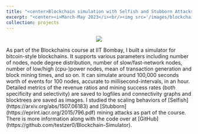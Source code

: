```yaml
---
title: "<center>Blockchain simulation with Selfish and Stubborn Attacks</center>"
excerpt: "<center><i>March-May 2023</i><br/><img src='/images/blockchain-sim.png' width='400'><br/>An extensive blockchain simulator, that can also simulate selfish and stubborn mining attacks.</center>"
collection: projects
---
```

<p align="center">
  <img src="../../images/blockchain-sim.png"/>
</p>
As part of the Blockchains course at IIT Bombay, I built a simulator for bitcoin-style blockchains. It supports various parameters including number of nodes, node degree distribution, number of slow/fast-network nodes, number of low/high (cpu-)power nodes, mean of transaction generation and block mining times, and so on. It can simulate around 100,000 seconds worth of events for 100 nodes, accurate to millisecond-intervals, in an hour. Detailed metrics of the revenue ratios and mining success rates (both specificity and selectivity) are saved to logfiles and connectivity graphs and blocktrees are saved as images. I studied the scaling behaviors of [Selfish](https://arxiv.org/abs/1507.06183) and [Stubborn](https://eprint.iacr.org/2015/796.pdf) mining attacks as part of the course. There is more information along with the code over at [GitHub](https://github.com/testzer0/Blockchain-Simulator).
